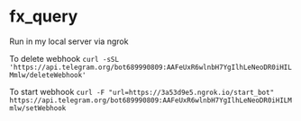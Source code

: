 # fx_query

Run in my local server via ngrok

To delete webhook
`curl -sSL 'https://api.telegram.org/bot689990809:AAFeUxR6wlnbH7YgIlhLeNeoDR0iHILMmlw/deleteWebhook'`

To start webhook
`curl -F "url=https://3a53d9e5.ngrok.io/start_bot"  https://api.telegram.org/bot689990809:AAFeUxR6wlnbH7YgIlhLeNeoDR0iHILMmlw/setWebhook`
